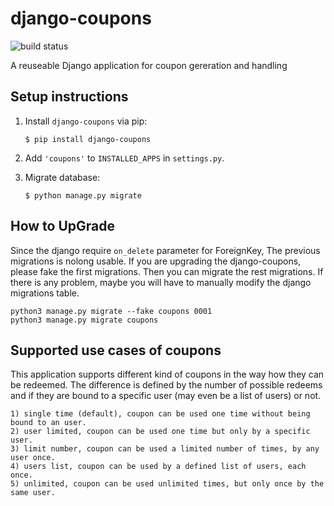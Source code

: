 # django-coupons

![build status](https://travis-ci.org/byteweaver/django-coupons.png)

A reuseable Django application for coupon gereration and handling

## Setup instructions

1. Install `django-coupons` via pip:
   ```
   $ pip install django-coupons
   ```

2. Add `'coupons'` to `INSTALLED_APPS` in `settings.py`.

3. Migrate database:

   ```
   $ python manage.py migrate
   ```

## How to UpGrade
Since the django require `on_delete` parameter for ForeignKey, The previous migrations
is nolong usable.  If you are upgrading the django-coupons, please fake the first migrations. Then you can migrate the rest migrations. If there is any problem, maybe you will have to manually modify the django migrations table.
```
python3 manage.py migrate --fake coupons 0001
python3 manage.py migrate coupons
```

## Supported use cases of coupons

This application supports different kind of coupons in the way how they can be redeemed.
The difference is defined by the number of possible redeems and if they are bound to a specific user (may even be a list of users) or not.

    1) single time (default), coupon can be used one time without being bound to an user.
    2) user limited, coupon can be used one time but only by a specific user.
    3) limit number, coupon can be used a limited number of times, by any user once.
    4) users list, coupon can be used by a defined list of users, each once.
    5) unlimited, coupon can be used unlimited times, but only once by the same user.
